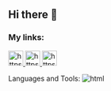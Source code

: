 ## Hi there 👋

### My links:


<a href="https://hh.ru/resume/6c646829ff08f4e8e20039ed1f487639793435">
  <img width="30px" src="https://upload.wikimedia.org/wikipedia/commons/7/79/HeadHunter_logo.png" alt="https://upload.wikimedia.org/wikipedia/commons/7/79/HeadHunter_logo.png" />
</a> 
<a href="https://t.me/evyz4" target="_blank">
  <img width="30px" src="https://upload.wikimedia.org/wikipedia/commons/thumb/8/82/Telegram_logo.svg/1024px-Telegram_logo.svg.png" alt="https://upload.wikimedia.org/wikipedia/commons/thumb/8/82/Telegram_logo.svg/1024px-Telegram_logo.svg.png" />
</a>

<a href="mailto:antonovy04@mail.ru" target="_blank">
  <img width="30px" src="https://www.roscosmos.ru/media/img/2020/Jule/blue-email-box-circle-png-transparent-icon-2.png" alt="https://www.roscosmos.ru/media/img/2020/Jule/blue-email-box-circle-png-transparent-icon-2.png" />
</a>

Languages and Tools: 
<img src="https://image.flaticon.com/icons/png/512/174/174854.png" alt="html" widht="30" />
